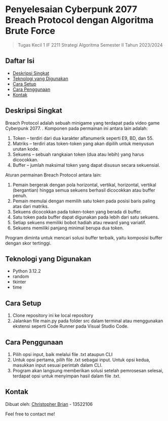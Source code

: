 # Penyelesaian Cyberpunk 2077 Breach Protocol dengan Algoritma Brute Force
> Tugas Kecil 1 IF 2211 Strategi Algoritma Semester II Tahun 2023/2024

## Daftar Isi
* [Deskripsi Singkat](#deskripsi-singkat)
* [Teknologi yang Digunakan](#teknologi-yang-digunakan)
* [Cara Setup](#cara-setup)
* [Cara Penggunaan](#cara-penggunaan)
* [Kontak](#kontak)

## Deskripsi Singkat
Breach Protocol adalah sebuah minigame yang terdapat pada video game Cyberpunk 2077. . Komponen pada permainan ini antara lain adalah:
1. Token – terdiri dari dua karakter alfanumerik seperti E9, BD, dan 55.
2. Matriks – terdiri atas token-token yang akan dipilih untuk menyusun urutan kode.
3. Sekuens – sebuah rangkaian token (dua atau lebih) yang harus dicocokkan.
4. Buffer – jumlah maksimal token yang dapat disusun secara sekuensial.

Aturan permainan Breach Protocol antara lain:
1. Pemain bergerak dengan pola horizontal, vertikal, horizontal, vertikal (bergantian) hingga
semua sekuens berhasil dicocokkan atau buffer penuh.
2. Pemain memulai dengan memilih satu token pada posisi baris paling atas dari matriks.
3. Sekuens dicocokkan pada token-token yang berada di buffer.
4. Satu token pada buffer dapat digunakan pada lebih dari satu sekuens.
5. Setiap sekuens memiliki bobot hadiah atau reward yang variatif.
6. Sekuens memiliki panjang minimal berupa dua token.

Program diminta untuk mencari solusi buffer terbaik, yaitu komposisi buffer dengan skor tertinggi.

## Teknologi yang Digunakan
- Python 3.12.2
- random
- tkinter
- time

## Cara Setup
1. Clone repository ini ke local repository
2. Jalankan file main.py pada folder src dalam terminal atau menggunakan ekstensi seperti Code Runner pada Visual Studio Code.

## Cara Penggunaan
1. Pilih opsi input, baik melalui file .txt ataupun CLI
2. Untuk opsi pertama, pilih file .txt sebagai input. Untuk opsi kedua, masukkan input sesuai perintah dalam CLI.
3. Program akan langsung memberikan solusi setelah pemrosesan selesai, terdapat opsi untuk menyimpan hasil dalam file .txt.


## Kontak
Dibuat oleh:
[Christopher Brian](https://github.com/ChristopherBrian) - 13522106

Feel free to contact me!